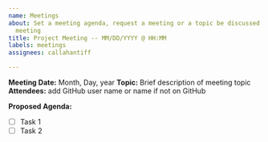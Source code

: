 ```yaml
---
name: Meetings
about: Set a meeting agenda, request a meeting or a topic be discussed at an upcoming
  meeting
title: Project Meeting -- MM/DD/YYYY @ HH:MM
labels: meetings
assignees: callahantiff

---
```


**Meeting Date:** Month, Day, year
**Topic:** Brief description of meeting topic
**Attendees:** add GitHub user name or name if not on GitHub

**Proposed Agenda:**
- [ ] Task 1
- [ ] Task 2
